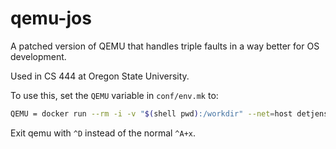 # qemu-jos

A patched version of QEMU that handles triple faults in a way better for OS development.

Used in CS 444 at Oregon State University.

To use this, set the `QEMU` variable in `conf/env.mk` to:

```sh
QEMU = docker run --rm -i -v "$(shell pwd):/workdir" --net=host detjensrobert/qemu-jos
```

Exit qemu with `^D` instead of the normal `^A+x`.
